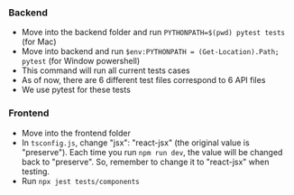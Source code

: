### Backend

- Move into the backend folder and run `PYTHONPATH=$(pwd) pytest tests` (for Mac)
- Move into backend and run `$env:PYTHONPATH = (Get-Location).Path; pytest` (for Window powershell)
- This command will run all current tests cases
- As of now, there are 6 different test files correspond to 6 API files
- We use pytest for these tests

### Frontend

- Move into the frontend folder 
- In `tsconfig.js`, change "jsx": "react-jsx" (the original value is "preserve"). Each time you run `npm run dev`, the value will be changed back to "preserve". So, remember to change it to "react-jsx" when testing.
- Run `npx jest tests/components`

